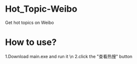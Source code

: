# Hot_Topic-Weibo
Get hot topics on Weibo

# How to use?
  1.Download main.exe and run it \n
  2.click the "查看热搜" button
